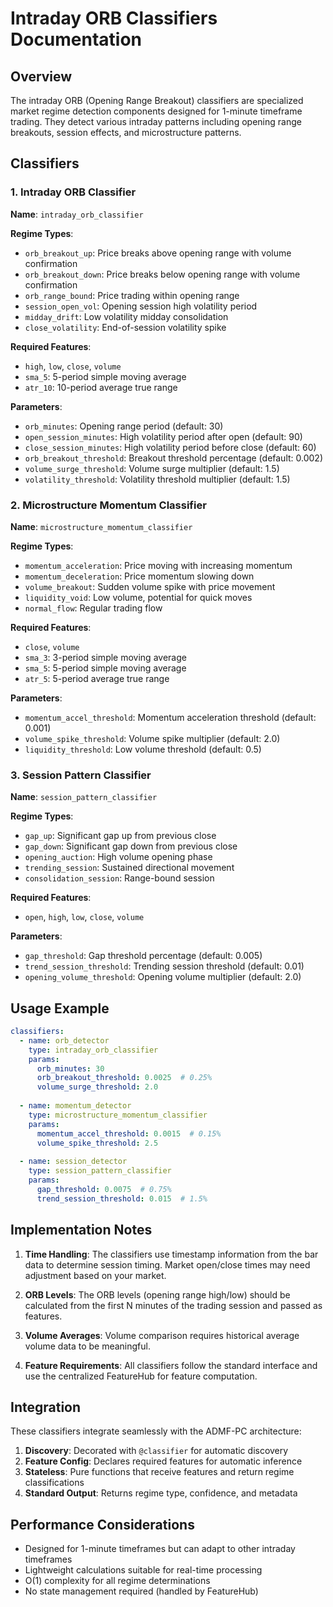 # Intraday ORB Classifiers Documentation

## Overview

The intraday ORB (Opening Range Breakout) classifiers are specialized market regime detection components designed for 1-minute timeframe trading. They detect various intraday patterns including opening range breakouts, session effects, and microstructure patterns.

## Classifiers

### 1. Intraday ORB Classifier

**Name**: `intraday_orb_classifier`

**Regime Types**:
- `orb_breakout_up`: Price breaks above opening range with volume confirmation
- `orb_breakout_down`: Price breaks below opening range with volume confirmation
- `orb_range_bound`: Price trading within opening range
- `session_open_vol`: Opening session high volatility period
- `midday_drift`: Low volatility midday consolidation
- `close_volatility`: End-of-session volatility spike

**Required Features**:
- `high`, `low`, `close`, `volume`
- `sma_5`: 5-period simple moving average
- `atr_10`: 10-period average true range

**Parameters**:
- `orb_minutes`: Opening range period (default: 30)
- `open_session_minutes`: High volatility period after open (default: 90)
- `close_session_minutes`: High volatility period before close (default: 60)
- `orb_breakout_threshold`: Breakout threshold percentage (default: 0.002)
- `volume_surge_threshold`: Volume surge multiplier (default: 1.5)
- `volatility_threshold`: Volatility threshold multiplier (default: 1.5)

### 2. Microstructure Momentum Classifier

**Name**: `microstructure_momentum_classifier`

**Regime Types**:
- `momentum_acceleration`: Price moving with increasing momentum
- `momentum_deceleration`: Price momentum slowing down
- `volume_breakout`: Sudden volume spike with price movement
- `liquidity_void`: Low volume, potential for quick moves
- `normal_flow`: Regular trading flow

**Required Features**:
- `close`, `volume`
- `sma_3`: 3-period simple moving average
- `sma_5`: 5-period simple moving average
- `atr_5`: 5-period average true range

**Parameters**:
- `momentum_accel_threshold`: Momentum acceleration threshold (default: 0.001)
- `volume_spike_threshold`: Volume spike multiplier (default: 2.0)
- `liquidity_threshold`: Low volume threshold (default: 0.5)

### 3. Session Pattern Classifier

**Name**: `session_pattern_classifier`

**Regime Types**:
- `gap_up`: Significant gap up from previous close
- `gap_down`: Significant gap down from previous close
- `opening_auction`: High volume opening phase
- `trending_session`: Sustained directional movement
- `consolidation_session`: Range-bound session

**Required Features**:
- `open`, `high`, `low`, `close`, `volume`

**Parameters**:
- `gap_threshold`: Gap threshold percentage (default: 0.005)
- `trend_session_threshold`: Trending session threshold (default: 0.01)
- `opening_volume_threshold`: Opening volume multiplier (default: 2.0)

## Usage Example

```yaml
classifiers:
  - name: orb_detector
    type: intraday_orb_classifier
    params:
      orb_minutes: 30
      orb_breakout_threshold: 0.0025  # 0.25%
      volume_surge_threshold: 2.0
    
  - name: momentum_detector
    type: microstructure_momentum_classifier
    params:
      momentum_accel_threshold: 0.0015  # 0.15%
      volume_spike_threshold: 2.5
    
  - name: session_detector
    type: session_pattern_classifier
    params:
      gap_threshold: 0.0075  # 0.75%
      trend_session_threshold: 0.015  # 1.5%
```

## Implementation Notes

1. **Time Handling**: The classifiers use timestamp information from the bar data to determine session timing. Market open/close times may need adjustment based on your market.

2. **ORB Levels**: The ORB levels (opening range high/low) should be calculated from the first N minutes of the trading session and passed as features.

3. **Volume Averages**: Volume comparison requires historical average volume data to be meaningful.

4. **Feature Requirements**: All classifiers follow the standard interface and use the centralized FeatureHub for feature computation.

## Integration

These classifiers integrate seamlessly with the ADMF-PC architecture:

1. **Discovery**: Decorated with `@classifier` for automatic discovery
2. **Feature Config**: Declares required features for automatic inference
3. **Stateless**: Pure functions that receive features and return regime classifications
4. **Standard Output**: Returns regime type, confidence, and metadata

## Performance Considerations

- Designed for 1-minute timeframes but can adapt to other intraday timeframes
- Lightweight calculations suitable for real-time processing
- O(1) complexity for all regime determinations
- No state management required (handled by FeatureHub)